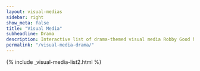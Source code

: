 ```yaml
---
layout: visual-medias
sidebar: right
show_meta: false
title: "Visual Media"
subheadline: Drama
description: Interactive list of drama-themed visual media Robby Good has worked on.
permalink: "/visual-media-drama/"
---
```


{% include _visual-media-list2.html %}